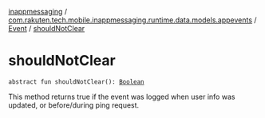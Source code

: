 [inappmessaging](../../index.md) / [com.rakuten.tech.mobile.inappmessaging.runtime.data.models.appevents](../index.md) / [Event](index.md) / [shouldNotClear](./should-not-clear.md)

# shouldNotClear

`abstract fun shouldNotClear(): `[`Boolean`](https://kotlinlang.org/api/latest/jvm/stdlib/kotlin/-boolean/index.html)

This method returns true if the event was logged when user info was updated, or before/during ping request.

